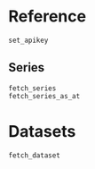 # Reference

```@docs
set_apikey
```

## Series

```@docs
fetch_series
fetch_series_as_at
```

# Datasets

```@docs
fetch_dataset
```